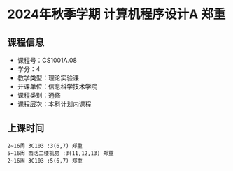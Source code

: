 # 2024年秋季学期 计算机程序设计A 郑重






## 课程信息

- 课程号：CS1001A.08
- 学分：4
- 教学类型：理论实验课
- 开课单位：信息科学技术学院
- 课程类别：通修
- 课程层次：本科计划内课程

## 上课时间

```
2~16周 3C103 :3(6,7) 郑重
5~16周 西活二楼机房 :3(11,12,13) 郑重
2~16周 3C103 :5(6,7) 郑重
```

